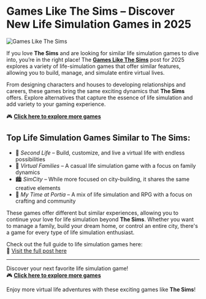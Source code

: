 # Games Like The Sims – Discover New Life Simulation Games in 2025

![Games Like The Sims](https://sims4studiodownload.com/wp-content/uploads/2022/09/Games-Like-The-Sims-1024x575.jpg)

If you love **The Sims** and are looking for similar life simulation games to dive into, you’re in the right place! The **[Games Like The Sims](https://sims4studiodownload.com/games-like-the-sims/)** post for 2025 explores a variety of life-simulation games that offer similar features, allowing you to build, manage, and simulate entire virtual lives.

From designing characters and houses to developing relationships and careers, these games bring the same exciting dynamics that **The Sims** offers. Explore alternatives that capture the essence of life simulation and add variety to your gaming experience.

🎮 [**Click here to explore more games**](https://sims4studiodownload.com/games-like-the-sims/)

## Top Life Simulation Games Similar to The Sims:

- 🏡 *Second Life* – Build, customize, and live a virtual life with endless possibilities  
- 👥 *Virtual Families* – A casual life simulation game with a focus on family dynamics  
- 🏙️ *SimCity* – While more focused on city-building, it shares the same creative elements  
- 💼 *My Time at Portia* – A mix of life simulation and RPG with a focus on crafting and community  

These games offer different but similar experiences, allowing you to continue your love for life simulation beyond **The Sims**. Whether you want to manage a family, build your dream home, or control an entire city, there's a game for every type of life simulation enthusiast.

Check out the full guide to life simulation games here:  
🔗 [Visit the full post here](https://sims4studiodownload.com/games-like-the-sims/)

---

Discover your next favorite life simulation game!  
🎮 [**Click here to explore more games**](https://sims4studiodownload.com/games-like-the-sims/)

Enjoy more virtual life adventures with these exciting games like **The Sims**!
